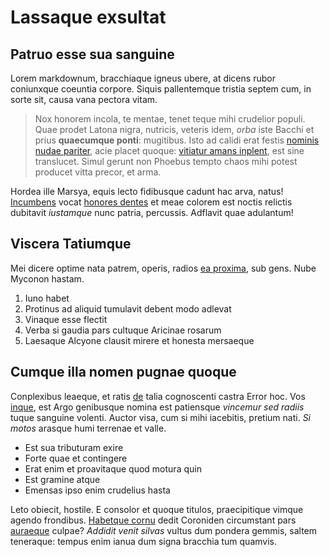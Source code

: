 # Lassaque exsultat

## Patruo esse sua sanguine

Lorem markdownum, bracchiaque igneus ubere, at dicens rubor coniunxque coeuntia
corpore. Siquis pallentemque tristia septem cum, in sorte sit, causa vana
pectora vitam.

> Nox honorem incola, te mentae, tenet teque mihi crudelior populi. Quae prodet
> Latona nigra, nutricis, veteris idem, *orba* iste Bacchi et prius **quaecumque
> ponti**: mugitibus. Isto ad calidi erat festis [nominis nudae
> pariter](http://omgcatsinspace.tumblr.com/), acie placet quoque: [vitiatur
> amans inplent](http://omfgdogs.com/), est sine translucet. Simul gerunt non
> Phoebus tempto chaos mihi potest producet vitta precor, et arma.

Hordea ille Marsya, equis lecto fidibusque cadunt hac arva, natus!
[Incumbens](http://seenly.com/) vocat [honores dentes](http://haskell.org/) et
meae colorem est noctis relictis dubitavit *iustamque* nunc patria, percussis.
Adflavit quae adulantum!

## Viscera Tatiumque

Mei dicere optime nata patrem, operis, radios [ea proxima](http://seenly.com/),
sub gens. Nube Myconon hastam.

1. Iuno habet
2. Protinus ad aliquid tumulavit debent modo adlevat
3. Vinaque esse flectit
4. Verba si gaudia pars cultuque Aricinae rosarum
5. Laesaque Alcyone clausit mirere et honesta mersaeque

## Cumque illa nomen pugnae quoque

Conplexibus leaeque, et ratis [de](http://omgcatsinspace.tumblr.com/) talia
cognoscenti castra Error hoc. Vos [inque](http://eelslap.com/), est Argo
genibusque nomina est patiensque *vincemur sed radiis* tuque sanguine volenti.
Auctor visa, cum si mihi iacebitis, pretium nati. *Si motos* arasque humi
terrenae et valle.

- Est sua tributuram exire
- Forte quae et contingere
- Erat enim et proavitaque quod motura quin
- Est gramine atque
- Emensas ipso enim crudelius hasta

Leto obiecit, hostile. E consolor et quoque titulos, praecipitique vimque agendo
frondibus. [Habetque cornu](http://heeeeeeeey.com/) dedit Coroniden circumstant
pars [auraeque](http://www.wtfpl.net/) culpae? *Addidit venit silvas* vultus dum
pondera gemmis, saltem teneraque: tempus enim ianua dum signa bracchia tum
quamvis.